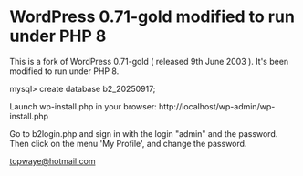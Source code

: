 # WordPress 0.71-gold modified to run under PHP 8

This is a fork of WordPress 0.71-gold ( released 9th June 2003 ).
It's been modified to run under PHP 8.

mysql> create database b2_20250917;

Launch wp-install.php in your browser:
http://localhost/wp-admin/wp-install.php

Go to b2login.php and sign in with the login "admin" and the password.
Then click on the menu 'My Profile', and change the password.

topwaye@hotmail.com

